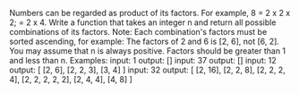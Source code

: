 
Numbers can be regarded as product of its factors. For example,
8 = 2 x 2 x 2;
  = 2 x 4.
Write a function that takes an integer n and return all possible combinations of its factors.
Note:
Each combination's factors must be sorted ascending, for example: The factors of 2 and 6 is [2, 6], not [6, 2].
You may assume that n is always positive.
Factors should be greater than 1 and less than n.
Examples:
input: 1
output:
[]
input: 37
output:
[]
input: 12
output:
[
  [2, 6],
  [2, 2, 3],
  [3, 4]
]
input: 32
output:
[
  [2, 16],
  [2, 2, 8],
  [2, 2, 2, 4],
  [2, 2, 2, 2, 2],
  [2, 4, 4],
  [4, 8]
]